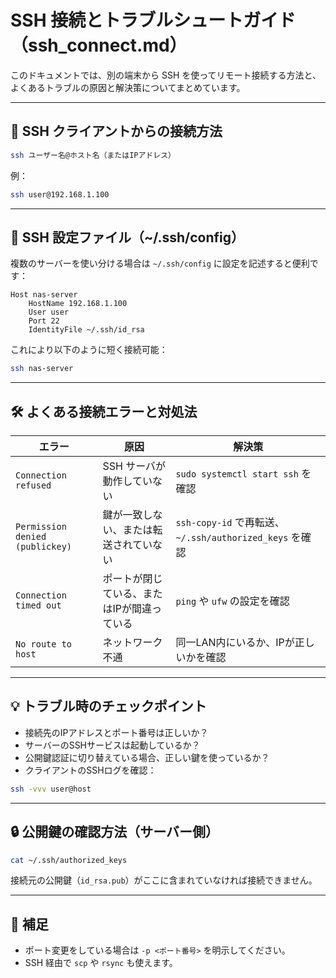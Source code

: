 # SSH 接続とトラブルシュートガイド（ssh_connect.md）

このドキュメントでは、別の端末から SSH を使ってリモート接続する方法と、よくあるトラブルの原因と解決策についてまとめています。

---

## 🔗 SSH クライアントからの接続方法

```bash
ssh ユーザー名@ホスト名（またはIPアドレス）
```

例：

```bash
ssh user@192.168.1.100
```

---

## 📁 SSH 設定ファイル（~/.ssh/config）

複数のサーバーを使い分ける場合は `~/.ssh/config` に設定を記述すると便利です：

```config
Host nas-server
    HostName 192.168.1.100
    User user
    Port 22
    IdentityFile ~/.ssh/id_rsa
```

これにより以下のように短く接続可能：

```bash
ssh nas-server
```

---

## 🛠 よくある接続エラーと対処法

| エラー | 原因 | 解決策 |
|--------|------|--------|
| `Connection refused` | SSH サーバが動作していない | `sudo systemctl start ssh` を確認 |
| `Permission denied (publickey)` | 鍵が一致しない、または転送されていない | `ssh-copy-id` で再転送、`~/.ssh/authorized_keys` を確認 |
| `Connection timed out` | ポートが閉じている、またはIPが間違っている | `ping` や `ufw` の設定を確認 |
| `No route to host` | ネットワーク不通 | 同一LAN内にいるか、IPが正しいかを確認 |

---

## 💡 トラブル時のチェックポイント

- 接続先のIPアドレスとポート番号は正しいか？
- サーバーのSSHサービスは起動しているか？
- 公開鍵認証に切り替えている場合、正しい鍵を使っているか？
- クライアントのSSHログを確認：

```bash
ssh -vvv user@host
```

---

## 🔒 公開鍵の確認方法（サーバー側）

```bash
cat ~/.ssh/authorized_keys
```

接続元の公開鍵（`id_rsa.pub`）がここに含まれていなければ接続できません。

---

## 📎 補足

- ポート変更をしている場合は `-p <ポート番号>` を明示してください。
- SSH 経由で `scp` や `rsync` も使えます。
